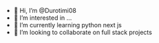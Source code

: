 - 👋 Hi, I’m @Durotimi08
- 👀 I’m interested in ...
- 🌱 I’m currently learning python next js
- 💞️ I’m looking to collaborate on full stack projects


